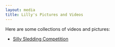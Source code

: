 ```yaml
---
layout: media
title: Lilly's Pictures and Videos
---
```


Here are some collections of videos and pictures:

* [Silly Sledding Competition](sledding.html)



